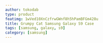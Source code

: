 ```yaml
---
author: tokodab
type: product
featimg: 1wVed10XnCzfrwGWnf8h5hPamBFGm428u
title: Grumpy Cat Samsung Galaxy S9 Case
tags: [samsung, galaxy, s9]
category: [samsung]
---
```


